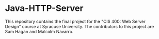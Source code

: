 # Java-HTTP-Server
This repository contains the final project for the "CIS 400: Web Server Design" course at Syracuse University. The contributors to this project are Sam Hagan and Malcolm Navarro.
